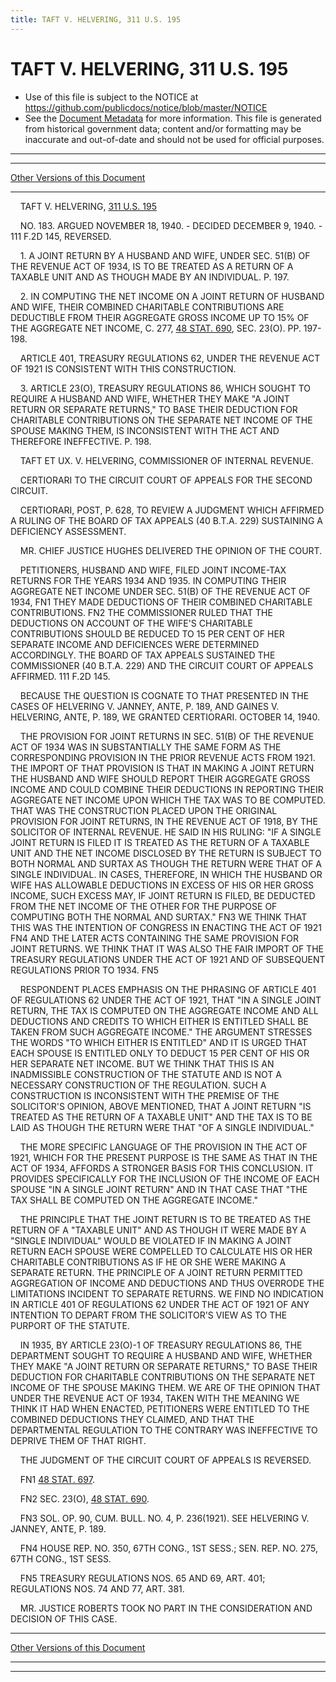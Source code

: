 ```yaml
---
title: TAFT V. HELVERING, 311 U.S. 195
---
```


# TAFT V. HELVERING, 311 U.S. 195

* Use of this file is subject to the NOTICE at https://github.com/publicdocs/notice/blob/master/NOTICE
* See the [Document Metadata](../../../index.md) for more information.
  This file is generated from historical government data; content and/or formatting may be inaccurate and out-of-date and should not be used for official purposes.

----------
----------

[Other Versions of this Document](https://publicdocs.github.io/go/links?ns=uslm-x&ref=%2Fus%2Fcourts%2Fscotus%2FusReporter%2F311%2F195)

----------

    TAFT V. HELVERING, [311 U.S. 195][/us/courts/scotus/usReporter/311/195]

    NO. 183.  ARGUED NOVEMBER 18, 1940.  - DECIDED DECEMBER 9, 1940.  - 111 F.2D 145, REVERSED.

    1.  A JOINT RETURN BY A HUSBAND AND WIFE, UNDER SEC. 51(B) OF THE REVENUE ACT OF 1934, IS TO BE TREATED AS A RETURN OF A TAXABLE UNIT AND AS THOUGH MADE BY AN INDIVIDUAL.  P. 197.

    2.  IN COMPUTING THE NET INCOME ON A JOINT RETURN OF HUSBAND AND WIFE, THEIR COMBINED CHARITABLE CONTRIBUTIONS ARE DEDUCTIBLE FROM THEIR AGGREGATE GROSS INCOME UP TO 15% OF THE AGGREGATE NET INCOME, C. 277, [48 STAT. 690][/us/stat/48/690], SEC. 23(O).  PP. 197-198.

    ARTICLE 401, TREASURY REGULATIONS 62, UNDER THE REVENUE ACT OF 1921 IS CONSISTENT WITH THIS CONSTRUCTION.

    3.  ARTICLE 23(O), TREASURY REGULATIONS 86, WHICH SOUGHT TO REQUIRE A HUSBAND AND WIFE, WHETHER THEY MAKE "A JOINT RETURN OR SEPARATE RETURNS," TO BASE THEIR DEDUCTION FOR CHARITABLE CONTRIBUTIONS ON THE SEPARATE NET INCOME OF THE SPOUSE MAKING THEM, IS INCONSISTENT WITH THE ACT AND THEREFORE INEFFECTIVE.  P. 198.

    TAFT ET UX. V. HELVERING, COMMISSIONER OF INTERNAL REVENUE.

    CERTIORARI TO THE CIRCUIT COURT OF APPEALS FOR THE SECOND CIRCUIT.

    CERTIORARI, POST, P. 628, TO REVIEW A JUDGMENT WHICH AFFIRMED A RULING OF THE BOARD OF TAX APPEALS (40 B.T.A. 229) SUSTAINING A DEFICIENCY ASSESSMENT.

    MR. CHIEF JUSTICE HUGHES DELIVERED THE OPINION OF THE COURT.

    PETITIONERS, HUSBAND AND WIFE, FILED JOINT INCOME-TAX RETURNS FOR THE YEARS 1934 AND 1935.  IN COMPUTING THEIR AGGREGATE NET INCOME UNDER SEC. 51(B) OF THE REVENUE ACT OF 1934,  FN1  THEY MADE DEDUCTIONS OF THEIR COMBINED CHARITABLE CONTRIBUTIONS.  FN2  THE COMMISSIONER RULED THAT THE DEDUCTIONS ON ACCOUNT OF THE WIFE'S CHARITABLE CONTRIBUTIONS SHOULD BE REDUCED TO 15 PER CENT OF HER SEPARATE INCOME AND DEFICIENCES WERE DETERMINED ACCORDINGLY.  THE BOARD OF TAX APPEALS SUSTAINED THE COMMISSIONER (40 B.T.A. 229) AND THE CIRCUIT COURT OF APPEALS AFFIRMED.  111 F.2D 145.

    BECAUSE THE QUESTION IS COGNATE TO THAT PRESENTED IN THE CASES OF HELVERING V. JANNEY, ANTE, P. 189, AND GAINES V. HELVERING, ANTE, P. 189, WE GRANTED CERTIORARI.  OCTOBER 14, 1940.

    THE PROVISION FOR JOINT RETURNS IN SEC. 51(B) OF THE REVENUE ACT OF 1934 WAS IN SUBSTANTIALLY THE SAME FORM AS THE CORRESPONDING PROVISION IN THE PRIOR REVENUE ACTS FROM 1921.  THE IMPORT OF THAT PROVISION IS THAT IN MAKING A JOINT RETURN THE HUSBAND AND WIFE SHOULD REPORT THEIR AGGREGATE GROSS INCOME AND COULD COMBINE THEIR DEDUCTIONS IN REPORTING THEIR AGGREGATE NET INCOME UPON WHICH THE TAX WAS TO BE COMPUTED.  THAT WAS THE CONSTRUCTION PLACED UPON THE ORIGINAL PROVISION FOR JOINT RETURNS, IN THE REVENUE ACT OF 1918, BY THE SOLICITOR OF INTERNAL REVENUE.  HE SAID IN HIS RULING:  "IF A SINGLE JOINT RETURN IS FILED IT IS TREATED AS THE RETURN OF A TAXABLE UNIT AND THE NET INCOME DISCLOSED BY THE RETURN IS SUBJECT TO BOTH NORMAL AND SURTAX AS THOUGH THE RETURN WERE THAT OF A SINGLE INDIVIDUAL.  IN CASES, THEREFORE, IN WHICH THE HUSBAND OR WIFE HAS ALLOWABLE DEDUCTIONS IN EXCESS OF HIS OR HER GROSS INCOME, SUCH EXCESS MAY, IF JOINT RETURN IS FILED, BE DEDUCTED FROM THE NET INCOME OF THE OTHER FOR THE PURPOSE OF COMPUTING BOTH THE NORMAL AND SURTAX."  FN3  WE THINK THAT THIS WAS THE INTENTION OF CONGRESS IN ENACTING THE ACT OF 1921  FN4 AND THE LATER ACTS CONTAINING THE SAME PROVISION FOR JOINT RETURNS.  WE THINK THAT IT WAS ALSO THE FAIR IMPORT OF THE TREASURY REGULATIONS UNDER THE ACT OF 1921 AND OF SUBSEQUENT REGULATIONS PRIOR TO 1934.  FN5

    RESPONDENT PLACES EMPHASIS ON THE PHRASING OF ARTICLE 401 OF REGULATIONS 62 UNDER THE ACT OF 1921, THAT "IN A SINGLE JOINT RETURN, THE TAX IS COMPUTED ON THE AGGREGATE INCOME AND ALL DEDUCTIONS AND CREDITS TO WHICH EITHER IS ENTITLED SHALL BE TAKEN FROM SUCH AGGREGATE INCOME."  THE ARGUMENT STRESSES THE WORDS "TO WHICH EITHER IS ENTITLED" AND IT IS URGED THAT EACH SPOUSE IS ENTITLED ONLY TO DEDUCT 15 PER CENT OF HIS OR HER SEPARATE NET INCOME.  BUT WE THINK THAT THIS IS AN INADMISSIBLE CONSTRUCTION OF THE STATUTE AND IS NOT A NECESSARY CONSTRUCTION OF THE REGULATION.  SUCH A CONSTRUCTION IS INCONSISTENT WITH THE PREMISE OF THE SOLICITOR'S OPINION, ABOVE MENTIONED, THAT A JOINT RETURN "IS TREATED AS THE RETURN OF A TAXABLE UNIT" AND THE TAX IS TO BE LAID AS THOUGH THE RETURN WERE THAT "OF A SINGLE INDIVIDUAL."

    THE MORE SPECIFIC LANGUAGE OF THE PROVISION IN THE ACT OF 1921, WHICH FOR THE PRESENT PURPOSE IS THE SAME AS THAT IN THE ACT OF 1934, AFFORDS A STRONGER BASIS FOR THIS CONCLUSION.  IT PROVIDES SPECIFICALLY FOR THE INCLUSION OF THE INCOME OF EACH SPOUSE "IN A SINGLE JOINT RETURN" AND IN THAT CASE THAT "THE TAX SHALL BE COMPUTED ON THE AGGREGATE INCOME."

    THE PRINCIPLE THAT THE JOINT RETURN IS TO BE TREATED AS THE RETURN OF A "TAXABLE UNIT" AND AS THOUGH IT WERE MADE BY A "SINGLE INDIVIDUAL" WOULD BE VIOLATED IF IN MAKING A JOINT RETURN EACH SPOUSE WERE COMPELLED TO CALCULATE HIS OR HER CHARITABLE CONTRIBUTIONS AS IF HE OR SHE WERE MAKING A SEPARATE RETURN.  THE PRINCIPLE OF A JOINT RETURN PERMITTED AGGREGATION OF INCOME AND DEDUCTIONS AND THUS OVERRODE THE LIMITATIONS INCIDENT TO SEPARATE RETURNS.  WE FIND NO INDICATION IN ARTICLE 401 OF REGULATIONS 62 UNDER THE ACT OF 1921 OF ANY INTENTION TO DEPART FROM THE SOLICITOR'S VIEW AS TO THE PURPORT OF THE STATUTE.

    IN 1935, BY ARTICLE 23(O)-1 OF TREASURY REGULATIONS 86, THE DEPARTMENT SOUGHT TO REQUIRE A HUSBAND AND WIFE, WHETHER THEY MAKE "A JOINT RETURN OR SEPARATE RETURNS," TO BASE THEIR DEDUCTION FOR CHARITABLE CONTRIBUTIONS ON THE SEPARATE NET INCOME OF THE SPOUSE MAKING THEM.  WE ARE OF THE OPINION THAT UNDER THE REVENUE ACT OF 1934, TAKEN WITH THE MEANING WE THINK IT HAD WHEN ENACTED, PETITIONERS WERE ENTITLED TO THE COMBINED DEDUCTIONS THEY CLAIMED, AND THAT THE DEPARTMENTAL REGULATION TO THE CONTRARY WAS INEFFECTIVE TO DEPRIVE THEM OF THAT RIGHT.

    THE JUDGMENT OF THE CIRCUIT COURT OF APPEALS IS REVERSED.

    FN1  [48 STAT. 697][/us/stat/48/697].

    FN2  SEC. 23(O), [48 STAT. 690][/us/stat/48/690].

    FN3  SOL.  OP. 90, CUM. BULL.  NO. 4, P. 236(1921).  SEE HELVERING V. JANNEY, ANTE, P. 189.

    FN4  HOUSE REP. NO. 350, 67TH CONG., 1ST SESS.; SEN. REP. NO. 275, 67TH CONG., 1ST SESS.

    FN5  TREASURY REGULATIONS NOS. 65 AND 69, ART. 401; REGULATIONS NOS. 74 AND 77, ART. 381.

    MR. JUSTICE ROBERTS TOOK NO PART IN THE CONSIDERATION AND DECISION OF THIS CASE.

----------

[Other Versions of this Document](https://publicdocs.github.io/go/links?ns=uslm-x&ref=%2Fus%2Fcourts%2Fscotus%2FusReporter%2F311%2F195)

----------
----------

[/us/courts/scotus/usReporter/311/195]: https://publicdocs.github.io/go/links?ns=uslm-x&ref=%2Fus%2Fcourts%2Fscotus%2FusReporter%2F311%2F195
[/us/stat/48/690]: https://publicdocs.github.io/go/links?ns=uslm&ref=%2Fus%2Fstat%2F48%2F690
[/us/stat/48/697]: https://publicdocs.github.io/go/links?ns=uslm&ref=%2Fus%2Fstat%2F48%2F697
[/us/stat/48/690]: https://publicdocs.github.io/go/links?ns=uslm&ref=%2Fus%2Fstat%2F48%2F690


